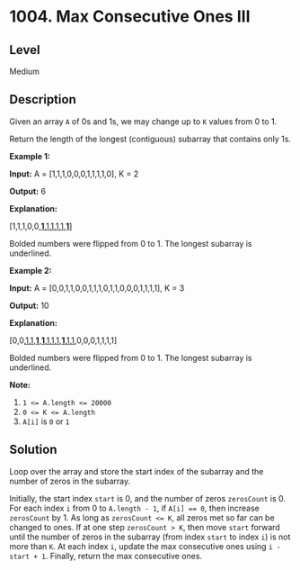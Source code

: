 # 1004. Max Consecutive Ones III
## Level
Medium

## Description
Given an array `A` of 0s and 1s, we may change up to `K` values from 0 to 1.

Return the length of the longest (contiguous) subarray that contains only 1s. 

**Example 1:**

**Input:** A = [1,1,1,0,0,0,1,1,1,1,0], K = 2

**Output:** 6

**Explanation:**

[1,1,1,0,0,<u>**1**</u>,<u>1</u>,<u>1</u>,<u>1</u>,<u>1</u>,<u>**1**</u>]

Bolded numbers were flipped from 0 to 1. The longest subarray is underlined.

**Example 2:**

**Input:** A = [0,0,1,1,0,0,1,1,1,0,1,1,0,0,0,1,1,1,1], K = 3

**Output:** 10

**Explanation:**

[0,0,<u>1</u>,<u>1</u>,<u>**1**</u>,<u>**1**</u>,<u>1</u>,<u>1</u>,<u>1</u>,<u>**1**</u>,<u>1</u>,<u>1</u>,0,0,0,1,1,1,1]

Bolded numbers were flipped from 0 to 1. The longest subarray is underlined.

**Note:**

1. `1 <= A.length <= 20000`
2. `0 <= K <= A.length`
3. `A[i]` is `0` or `1`

## Solution
Loop over the array and store the start index of the subarray and the number of zeros in the subarray.

Initially, the start index `start` is 0, and the number of zeros `zerosCount` is 0. For each index `i` from 0 to `A.length - 1`, if `A[i] == 0`, then increase `zerosCount` by 1. As long as `zerosCount <= K`, all zeros met so far can be changed to ones. If at one step `zerosCount > K`, then move `start` forward until the number of zeros in the subarray (from index `start` to index `i`) is not more than `K`. At each index `i`, update the max consecutive ones using `i - start + 1`. Finally, return the max consecutive ones.
